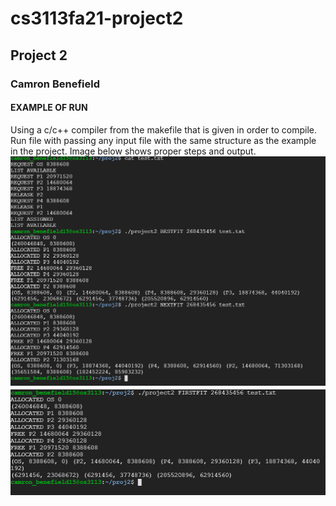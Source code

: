 # cs3113fa21-project2
## Project 2
### Camron Benefield
#### EXAMPLE OF RUN
Using a c/c++ compiler from the makefile that is given in order to compile. Run file with passing any input file with the same structure as the example in the project. Image below shows proper steps and output.
![](Proj2-run1.png)
![](Proj2-run2.png)
